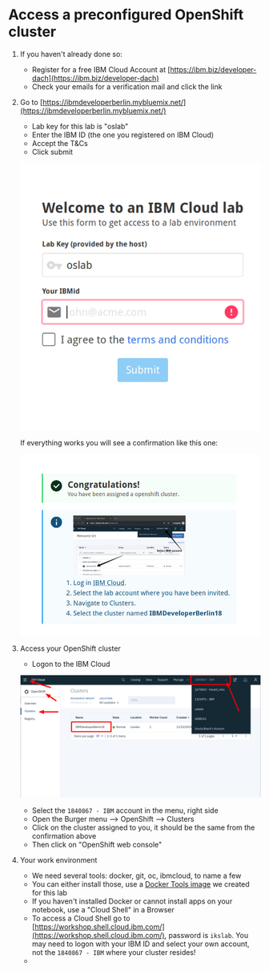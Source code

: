 # Access a preconfigured OpenShift cluster

1. If you haven't already done so:
    * Register for a free IBM Cloud Account at [https://ibm.biz/developer-dach](https://ibm.biz/developer-dach)
    * Check your emails for a verification mail and click the link 

2. Go to [https://ibmdeveloperberlin.mybluemix.net/](https://ibmdeveloperberlin.mybluemix.net/)

    * Lab key for this lab is "oslab"
    * Enter the IBM ID (the one you registered on IBM Cloud)  
    * Accept the T&Cs
    * Click submit

    ![granttool1](images/granttool1.png)

    If everything works you will see a confirmation like this one:

    ![granttool2](images/granttool2.png)

3. Access your OpenShift cluster

    * Logon to the IBM Cloud

    ![os cluster](images/os-cluster.png)

    * Select the `1840867 - IBM` account in the menu, right side
    * Open the Burger menu --> OpenShift --> Clusters
    * Click on the cluster assigned to you, it should be the same from the confirmation above
    * Then click on "OpenShift web console"

4. Your work environment

    * We need several tools: docker, git, oc, ibmcloud, to name a few
    * You can either install those, use a [Docker Tools image](https://github.com/IBM/openshift-on-ibm-cloud-workshops/blob/master/2-deploying-to-openshift/documentation/1-prereqs.md#tools) we created for this lab
    * If you haven't installed Docker or cannot install apps on your notebook, use a "Cloud Shell" in a Browser
    * To access a Cloud Shell go to [https://workshop.shell.cloud.ibm.com/](https://workshop.shell.cloud.ibm.com/), password is `ikslab`. You may need to logon with your IBM ID and select your own account, not the `1840867 - IBM` where your cluster resides!
    * 


